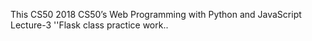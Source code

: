 This CS50 2018 CS50’s Web Programming with Python and JavaScript Lecture-3 ''Flask class practice work..
